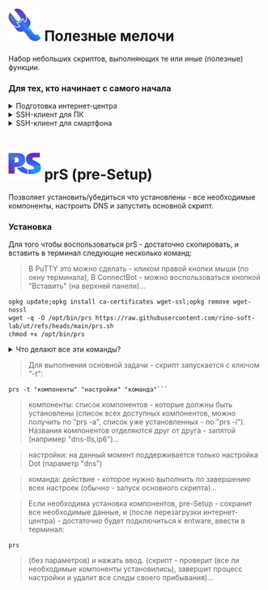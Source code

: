 # ![Logo](screenshots/logo.png) Полезные мелочи
Набор небольших скриптов, выполняющих те или иные (полезные) функции. 

### Для тех, кто начинает с самого начала
<details><summary>Подготовка интернет-центра</summary>

 > (всё об установке entware)

 ▪ Нам понадобится интернет-центр Keenetic (или ZyXEL Keenetic) с USB-портом(ами) и поддержкой работы с накопителями...

> За исключением моделей: 4G II, 4G III, а также бюджетных устройств - выпускаемых начиная с 2024-го года (USB-порт которых - поддерживает только работу с модемами, в связи с чем - в их прошивках отсутствуют компоненты для работы с накопителями (в том числе и со встроенным хранилищем)). Уточняйте поддержку соответствующих функций на [сайте производителя](https://keenetic.ru/ru/).

▪ Для начала, нужно определиться - где будет установлен entware: во встроенном хранилище или на USB-накопителе. Сам entware - занимает около 8-ми MB, нам также понадобится свободное место для установки различных пакетов...
- Встроенное хранилище - всегда с интернет-центром, не отключится (по каким-то своим причинам), не занимает USB-порт. Но - имеет существенные ограничения по объёму, и (теоретически) чувствительно к постоянной перезаписи данных (флеш-память имеет свойство изнашиваться, в связи с чем - крайне рекомендуется (по возможности) избегать ведение логов (с сохранением данных на встроенное хранилище))...
- USB-накопитель - может существенно превышать встроенное хранилище по объёму, может быть легко заменён (в случае каких-либо проблем). Но - занимает USB-порт, может быть медленнее встроенного хранилища (в зависимости от типа интерфейса/накопителя), может неожиданно оказаться отключенным (из за перегрева, механического воздействия или каких-то других причин)...
> USB-накопитель - желательно отформатировать в файловую систему ext4 ( под Windows, это можно сделать с помощью бесплатной [AOMEI Partition Assistant Standard Edition](https://www.aomeitech.com/pa/standard.html). В процессе форматирования, следует обязательно задать разделу на USB-накопителе, какую-нибудь метку тома (например "entware")...

<details><summary>(показать скриншоты)</summary>

![Screenshot](screenshots/a-1.png)

![Screenshot](screenshots/a-2.png)

![Screenshot](screenshots/a-3.png)

![Screenshot](screenshots/a-4.png)

![Screenshot](screenshots/a-5.png)

![Screenshot](screenshots/a-6.png)

![Screenshot](screenshots/a-7.png)</details>

▪ Посмотреть объём встроенного хранилища - можно в веб-конфигураторе (чтобы в него попасть - набираем в адресной строке браузера):

```
http://my.keenetic.net
```

или IP-адрес интернет-центра (в сегменте, к которому подключено ваше устройство). В "домашней сети" это обычно:

```
http://192.168.1.1
```

▪ В меню (слева) - выбираем: "Управление/приложения". Там, в разделе "Диски и принтеры" - отображаются все доступные накопители (в том числе и "Встроенное хранилище")...

<details><summary>(показать скриншот)</summary>

![Screenshot](screenshots/k-1.png)</details>

> Чем выше версия KeeneticOS - тем больше полезных функций она содержит. Для достижения наилучшего результата - рекомендуется обновить прошивку до версии - максимально близкой к актуальной...

<details><summary>Если версия KeeneticOS 3.x, на борту не менее 128 MB флеш-памяти а обновления - отсутствуют...</summary>

> (переходим в канал delta)

Для интернет-центров снятых с поддержки - выпускаются стабильные неофициальные обновления KeeneticOS в канале delta. Перейти в этот канал можно через CLI, или установив соответствующую версию KeeneticOS из файла.
 
> Перед тем как начинать переход в канал delta - настоятельно рекомендуется сохранить файлы: "firmware" и "startup-config" на странице "Управление/Параметры системы" в разделе "Системные файлы" (это позволит (при необходимости) вернуть состояние интернет-центра - в момент сохранения этих файлов).

▪ Для перехода в канал delta - открываем интерфейс командной строки интернет-центра:

```
http://my.keenetic.net/a
```

или

```
http://192.168.1.1/a
```

▪ Вводим в поле "Command" следующие команды:

```
components list delta
```

▪ Нажимаем кнопку "Send request" (дважды)...

```
system configuration save
```

▪ Нажимаем кнопку "Send request"...

```
components commit
```

▪ Нажимаем кнопку "Send request"...

<details><summary>(показать скриншоты)</summary>

![Screenshot](screenshots/k3-1.png)

![Screenshot](screenshots/k3-2.png)

![Screenshot](screenshots/k3-3.png)</details>

▪ Последняя команда - запустит скачивание прошивки (из канала delta), по завершению которого - интернет-центр будет перезагружен.

> Поскольку прошивки из канал delta - не являются официальными, серьёзному тестированию (на устройствах - снятых с поддержки) они не подвергаются (в связи с чем - могут содержать различные мелкие ошибки). Но, польза от новых функций (в более поздних версиях KeeneticOS) - может намного превышать неудобства (связанные с этими ошибками).
</details>

<details><summary>Если версия KeeneticOS 2.x и обновления отсутствуют...</summary>

> (переходим на legacy-прошивку)
 
 Для старых моделей интернет-центров ZyXEL Keenetic, доступны неофициальные версии прошивок - содержащая массу полезных функций (отсутствующих в последних официальных стабильных сборках KeeneticOS для данных устройств).
 
 > Перед тем как начинать переход на legacy-прошивку - настоятельно рекомендуется сохранить файлы: "firmware" и "startup-config" на странице "Управление/Параметры системы" в разделе "Системные файлы" (это позволит (при необходимости) вернуть состояние интернет-центра - в момент сохранения этих файлов).

 ▪ Чтобы перейти на legacy-прошивку - открываем интерфейс командной строки интернет-центра:
 
```
http://192.168.1.1/a
```

И вводим в поле "Command" одну из следующих команд:

```
components sync legacy
```

> (для KeeneticOS до версии 2.06)

```
components list legacy
```

> (для KeeneticOS версии 2.06 и выше)

▪ Нажимаем кнопку "Отправить запрос".

▪ Затем, переходим в "Управление/Параметры системы", проверяем наличие обновлений KeeneticOS, и если таковые есть - устанавливаем их...
</details>

▪ Теперь нам нужно убедиться, что установлен компонент "Поддержка открытых пакетов" - переходим в "Управление/Параметры системы", нажимаем "Изменить набор компонентов"...

<details><summary>(показать скриншот)</summary>

![Screenshot](screenshots/k-2.png)</details>

▪ Вводим в поле "Поиск" (Поиск компонентов по имени):

```
Поддержка открытых пакетов
```

<details><summary>(показать скриншоты)</summary>

![Screenshot](screenshots/k-3.png)

> Установленный компонент - может отображаться в списке как "Обязательный" (если он необходим для работы других - уже задействованных компонентов)...

![Screenshot](screenshots/k-4.png)</details>

▪ Если компонент не установлен - ставим флажок, нажимаем кнопку "Обновить KeeneticOS" и следуем инструкциям...

▪ Теперь можно перейти к установке entware...

<details><summary>Если entware устанавливается на встроенное хранилище а версия KeeneticOS 4.2 (и выше)...</summary>

> (устанавливаем entware через интерфейс командной строки интернет-центра)

▪ Открываем интерфейс командной строки:

```
http://my.keenetic.net/a
```

или

```
http://192.168.1.1/a
```

или

> Можно нажать на шестерёнку (в правом верхнем углу веб-конфигураттора), и выбрать пункт "Командная строка"...

▪ Вводим следующую команду:

```
show version
```

▪ Нажимаем кнопку "Отправить запрос"...

<details><summary>(показать скриншот)</summary>

![Screenshot](screenshots/k-5.png)</details>

> В отчёте (об установленной версии KeeneticOS) – будет строка: "arch": "*****" (где ***** - указание на архитектуру процессора: aarch64=aarch64, mips=mipsel).

<details><summary>(показать скриншот)</summary>

![Screenshot](screenshots/k-6.png)</details>

▪ Определившись с архитектурой - вводим в поле "Команда" одну из следующих команд:

```
opkg disk storage:/ https://bin.entware.net/mipselsf-k3.4/installer/mipsel-installer.tar.gz
```

> (Для архитектуры mipsel)

```
opkg disk storage:/ https://bin.entware.net/aarch64-k3.10/installer/aarch64-installer.tar.gz
```

> (Для архитектуры aarch64)

▪ Нажимаем кнопку "Отправить запрос"

<details><summary>(показать скриншот)</summary>

![Screenshot](screenshots/k-7.png)</details>
</details>

<details><summary>Во всех остальных случаях...</summary>

> (устанавливаем entware вручную)

▪ Открываем интерфейс командной строки:

```
http://my.keenetic.net/a
```

или

```
http://192.168.1.1/a
```

или

> (В веб-конфигураторе KeeneticOS версии 4.2 (и выше)) можно нажать на шестерёнку (в правом верхнем углу веб-конфигураттора), и выбрать пункт "Командная строка"...

▪ Вводим следующую команду:

```
show version
```

▪ Нажимаем кнопку "Отправить запрос"...

<details><summary>(показать скриншот)</summary>

![Screenshot](screenshots/k-5.png)</details>

> В отчёте (об установленной версии KeeneticOS) – будет строка: "arch": "*****" (где ***** - указание на архитектуру процессора: aarch64=aarch64, mips=mips или mipsel (к сожалению, в сети отсутствует полный список моделей Keenetic на архитектуре mips, так-что придётся воспользоваться интернетом - для выяснения архитектуры процессора конкретной модели интернет-центра)).

<details><summary>(показать скриншот)</summary>

![Screenshot](screenshots/k-6.png)</details>

▪ Скачиваем дистрибутив entware (соответствующий архитектуре процессора вашего интернет-центра):
- [mips](https://bin.entware.net/mipssf-k3.4/installer/mips-installer.tar.gz)
- [mipsel](https://bin.entware.net/mipselsf-k3.4/installer/mipsel-installer.tar.gz)
- [aarch64](https://bin.entware.net/aarch64-k3.10/installer/aarch64-installer.tar.gz)

▪ Переходим в "Управление/Приложения" (в веб-конфигураторе). В разделе "Диски и принтеры" - находим и открываем накопитель (на который будет устанавливаться entware)...

<details><summary>(показать скриншот)</summary>

![Screenshot](screenshots/k-8.png)</details>

▪ Выделяем раздел (в дереве папок) и нажимаем кнопку "Создать папку в выделенной папке"...

<details><summary>(показать скриншот)</summary>

![Screenshot](screenshots/k-9.png)</details>

▪ Создаём в корне диска папку:

```
install
```

> (все буквы в её имени - должны быть строчными)...

<details><summary>(показать скриншот)</summary>

![Screenshot](screenshots/k-10.png)</details>

▪ Выделяем папку "install" и нажимаем кнопку "Загрузить файл в выбранную папку"...

<details><summary>(показать скриншот)</summary>

![Screenshot](screenshots/k-11.png)</details>

▪ Находим в окне проводника и выбираем (скачанный ранее) архив (с дистрибутивом entware), чтобы поместить его в созданную папку...

<details><summary>(показать скриншот)</summary>

![Screenshot](screenshots/k-12.png)</details>

▪ Переходим в "Управление/OPKG", в меню "Накопитель" - выбираем диск (на который поместили дистрибутив entware), и нажимаем "Сохранить"...

<details><summary>(показать скриншот)</summary>

![Screenshot](screenshots/k-13.png)</details>

> Дожидаемся, когда побледневшая кнопка "Сохранить" полностью исчезнет…
</details>

▪ Переходим в "Управление/Диагностика", где нажимаем "Показать журнал".

<details><summary>(показать скриншот)</summary>

![Screenshot](screenshots/k-14.png)</details>

> В журнале (одно за другим) будут появляться события (связанные с установкой и настройкой различных компонентов entware), мы ждём события "Установка системы пакетов Entware - завершена"...

<details><summary>(показать скриншот)</summary>

![Screenshot](screenshots/k-15.png)</details>

> Теперь нам понадобится SSH-клиент...
</details>
</details>

<details><summary>SSH-клиент для ПК</summary>

> (устанавливаемм и настраиваем PuTTY) 

▪ [Скачиваем](http://www.putty.org/), устанавливаем и запускаем PuTTY...

▪ В поле "Host Name (or IP adress)" - вводим IP-адрес вашего маршрутизатора, обычно это:

```
192.168.1.1
```

▪ В поле "Port" - оставляем:

```
22
```

> (или "222", если до установки entware - в прошивке уже был установлен компонент "Сервер SSH")

<details><summary>(показать скриншот)</summary>

![Screenshot](screenshots/p-1.png)</details>

▪ Нажимаем кнопку "Open"...

> (При первом подключении) появится окошко с предупреждением - в котором нужно нажать "Accept".

<details><summary>(показать скриншот)</summary>

![Screenshot](screenshots/p-2.png)</details>
 
▪ Откроется окно терминала. На запрос имени пользователя (login as) - вводим:

```
root
```

▪ Нажимаем ввод...

▪ На запрос пароля (root@192.168.1.1's password) - вводим:

```
keenetic
```

> (при вводе пароля - символы отображаться не будут).

> Если у вас возникают сложности с вводом пароля - его можно скопировать из блокнота (или из этой инструкции) и вставить в окно терминала (кликом правой кнопки мыши)...

▪ Нажимаем ввод...

<details><summary>(показать скриншот)</summary>

![Screenshot](screenshots/p-3.png)</details>

▪ Если всё правильно - появится приглашение для ввода команд...

``
~ #
``

<details><summary>(показать скриншот)</summary>

![Screenshot](screenshots/p-4.png)</details>
</details>

<details><summary>SSH-клиент для смартфона</summary>

> (устанавливаем и настраиваем ConnectBot)

 ▪ Устанавливаем ConnectBot из [GooglePlay](https://play.google.com/store/apps/details?id=org.connectbot) или [RuStore](https://www.rustore.ru/catalog/app/org.connectbot) и открываем его...

▪ Нажимаем кнопку "+" (в нижней части экрана)...

<details><summary>(показать скриншот)</summary>

![Screenshot](screenshots/b-1.png)</details>

▪ Нажимаем на направленную вниз галку (справа от поля)...

<details><summary>(показать скриншот)</summary>

![Screenshot](screenshots/b-2.png)</details>

▪ Заполняем поля "Имя пользователя", "Сервер" и "Порт" - следующими данными:

Имя пользователя:

```
root
```

Сервер - адрес вашего интернет-центра (обычно это):
```
192.168.1.1
```

Порт:

```
22
```

> (или "222", если до установки entware - в прошивке уже был установлен компонент "Сервер SSH")

<details><summary>(показать скриншот)</summary>

![Screenshot](screenshots/b-3.png)</details>

▪ Нажимаем кнопку "Назад"...

▪ Возвращаемся к списку серверов и выбираем (добавленное) подключение...

<details><summary>(показать скриншшот)</summary>

![Screenshot](screenshots/b-4.png)</details>

▪ Соглашаемся "продолжить попытки соединений"...

<details><summary>(показать скриншот)</summary>

![Screenshot](screenshots/b-5.png)</details>

▪ Вводим пароль:

```
keenetic
```

<details><summary>(показать скриншот)</summary>

![Screenshot](screenshots/b-6.png)</details>

▪ Нажимаем ввод...

▪ Если всё правильно - появится приглашение для ввода команд...

``
 ~ #
 ``

<details><summary>(показать скриншот)</summary>

![Screenshot](screenshots/b-7.png)</details>
</details>

# ![Logo](screenshots/logo-prs.png) prS (pre-Setup)
Позволяет установить/убедиться что установлены - все необходимые компоненты, настроить DNS и запустить основной скрипт.

### Установка
Для того чтобы воспользоваться prS - достаточно скопировать, и вставить в терминал следующие несколько команд:

> В PuTTY это можно сделать - кликом правой кнопки мыши (по окну терминала), В ConnectBot - можно воспользоваться кнопкой "Вставить" (на верхней панели)...

```
opkg update;opkg install ca-certificates wget-ssl;opkg remove wget-nossl
wget -q -O /opt/bin/prs https://raw.githubusercontent.com/rino-soft-lab/ut/refs/heads/main/prs.sh
chmod +x /opt/bin/prs

```
<details><summary>Что делают все эти команды?</summary>

> (построчный разбор)

- Строка 1: обновление списка доступных пакетов, установка набора доверенных корневых сертификатов и пакета wget (с поддержкой ssl - который поможет скачать файлы из этого репозитория), удаление пакета wget (без поддержки ssl - если таковой был установлен).
- Строка 2: Скачивание скрипта
- Строка 3: Установка разрешения на выполнение скачанного файла
</details>

> Для выполнения основной задачи - скрипт запускается с ключом "-t":

```
prs -t "компоненты" "настройки" "команда"```
```

> компоненты: список компонентов - которые должны быть установлены (список всех доступных компонентов, можно получить по "prs -a", список уже установленных - по "prs -i"). Названия компонентов отделяются друг от друга - запятой (например "dns-tls,ip6")...

> настройки: на данный момент поддерживается только настройка Dot (параметр "dns")

> команда: действие - которое нужно выполнить по завершению всех настроек (обычно - запуск основного скрипта)...

> Если необходима установка компонентов, pre-Setup - сохранит все необходимые данные, и (после перезагрузки интернет-центра) - достаточно будет подключиться к entware, ввести в терминал:

```
prs
```

> (без параметров) и нажать ввод. (скрипт - проверит (все ли необходимые компоненты установились), завершит процесс настройки и удалит все следы своего прибывания)...
